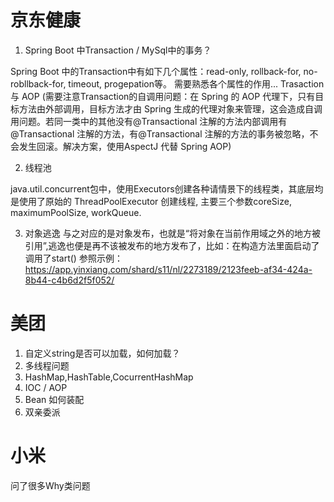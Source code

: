 

# 京东健康

1. Spring Boot 中Transaction / MySql中的事务？

Spring Boot 中的Transaction中有如下几个属性：read-only, rollback-for, no-robllback-for, timeout, progepation等。
需要熟悉各个属性的作用...
Trasaction 与 AOP 
(需要注意Transaction的自调用问题：在 Spring 的 AOP 代理下，只有目标方法由外部调用，目标方法才由 Spring 生成的代理对象来管理，这会造成自调用问题。若同一类中的其他没有@Transactional 注解的方法内部调用有@Transactional 注解的方法，有@Transactional 注解的方法的事务被忽略，不会发生回滚。解决方案，使用AspectJ 代替 Spring AOP)

2. 线程池

java.util.concurrent包中，使用Executors创建各种请情景下的线程类，其底层均是使用了原始的 ThreadPoolExecutor 创建线程, 主要三个参数coreSize, maximumPoolSize, workQueue.


3. 对象逃逸
  与之对应的是对象发布，也就是“将对象在当前作用域之外的地方被引用”,逃逸也便是再不该被发布的地方发布了，比如：在构造方法里面启动了调用了start()
  参照示例：https://app.yinxiang.com/shard/s11/nl/2273189/2123feeb-af34-424a-8b44-c4b6d2f5f052/

# 美团

1. 自定义string是否可以加载，如何加载？
2. 多线程问题
3. HashMap,HashTable,CocurrentHashMap
4. IOC / AOP
5. Bean 如何装配 
6. 双亲委派

# 小米
问了很多Why类问题


